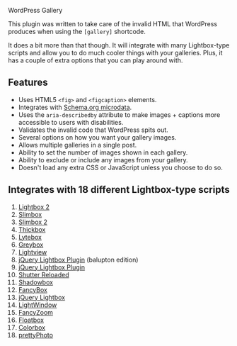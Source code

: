 WordPress Gallery

This plugin was written to take care of the invalid HTML that WordPress produces when using the `[gallery]` shortcode.

It does a bit more than that though.  It will integrate with many Lightbox-type scripts and allow you to do much cooler things with your galleries.  Plus, it has a couple of extra options that you can play around with.

## Features

* Uses HTML5 `<fig>` and `<figcaption>` elements.
* Integrates with [Schema.org microdata](http://schema.org).
* Uses the `aria-describedby` attribute to make images + captions more accessible to users with disabilities.
* Validates the invalid code that WordPress spits out.
* Several options on how you want your gallery images.
* Allows multiple galleries in a single post.
* Ability to set the number of images shown in each gallery.
* Ability to exclude or include any images from your gallery.
* Doesn't load any extra CSS or JavaScript unless you choose to do so.

## Integrates with 18 different Lightbox-type scripts

1. [Lightbox 2](http://www.huddletogether.com/projects/lightbox2/)
2. [Slimbox](http://www.digitalia.be/software/slimbox)
3. [Slimbox 2](http://www.digitalia.be/software/slimbox2)
4. [Thickbox](http://jquery.com/demo/thickbox/)
5. [Lytebox](http://dolem.com/lytebox/)
6. [Greybox](http://orangoo.com/labs/GreyBox/)
7. [Lightview](http://www.nickstakenburg.com/projects/lightview/)
8. [jQuery Lightbox Plugin](http://www.balupton.com/sandbox/jquery_lightbox/) (balupton edition)
9. [jQuery Lightbox Plugin](http://leandrovieira.com/projects/jquery/lightbox/)
10. [Shutter Reloaded](http://www.laptoptips.ca/projects/wp-shutter-reloaded/)
11. [Shadowbox](http://mjijackson.com/shadowbox/index.html)
12. [FancyBox](http://fancy.klade.lv)
13. [jQuery Lightbox](http://github.com/krewenki/jquery-lightbox/tree/master)
14. [LightWindow](http://www.stickmanlabs.com/lightwindow)
15. [FancyZoom](http://www.cabel.name/2008/02/fancyzoom-10.html)
16. [Floatbox](http://randomous.com/floatbox/home)
17. [Colorbox](http://colorpowered.com/colorbox)
18. [prettyPhoto](http://www.no-margin-for-errors.com/projects/prettyphoto-jquery-lightbox-clone)
